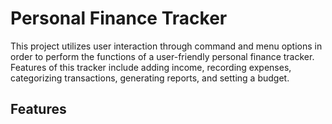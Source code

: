 # Personal Finance Tracker
This project utilizes user interaction through command and menu options in order to perform the functions of a user-friendly personal finance tracker.  Features of this tracker include adding income, recording expenses, categorizing transactions, generating reports, and setting a budget.

## Features
